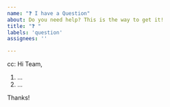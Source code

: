 ```yaml
---
name: "❓ I have a Question"
about: Do you need help? This is the way to get it!
title: "❓ "
labels: 'question'
assignees: ''

---
```

<!-- These comments automatically delete -->
<!-- @ mention users who should be in the loop next to cc: -->
cc: 
Hi Team,

<!--Add numbered questions-->
1. ...
2. ...

Thanks!